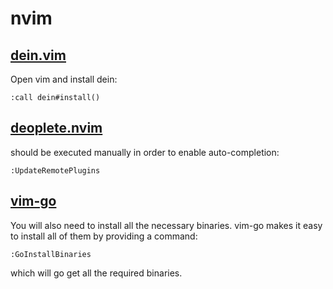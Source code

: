 # nvim

## [dein.vim](https://github.com/Shougo/dein.vim#quick-start)

Open vim and install dein:

```
:call dein#install()
```

## [deoplete.nvim](https://github.com/Shougo/deoplete.nvim#note-python3-must-be-enabled-before-updating-remote-plugins)

should be executed manually in order to enable auto-completion:

```
:UpdateRemotePlugins
```

## [vim-go](https://github.com/fatih/vim-go#install)

You will also need to install all the necessary binaries. vim-go makes it easy to install all of them by providing a command:

```
:GoInstallBinaries
```

which will go get all the required binaries.